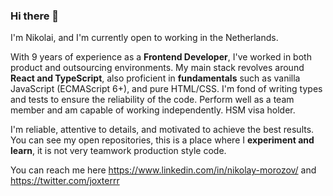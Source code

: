 ### Hi there 👋

I'm Nikolai, and I'm currently open to working in the Netherlands.

With 9 years of experience as a **Frontend Developer**, I've worked in both product and outsourcing environments. My main stack revolves around **React and TypeScript**, also proficient in **fundamentals** such as vanilla JavaScript (ECMAScript 6+), and pure HTML/CSS. I'm fond of writing types and tests to ensure the reliability of the code. Perform well as a team member and am capable of working independently. HSM visa holder.

I'm reliable, attentive to details, and motivated to achieve the best results. You can see my open repositories, this is a place where I **experiment and learn**, it is not very teamwork production style code.

You can reach me here https://www.linkedin.com/in/nikolay-morozov/ and https://twitter.com/joxterrr
